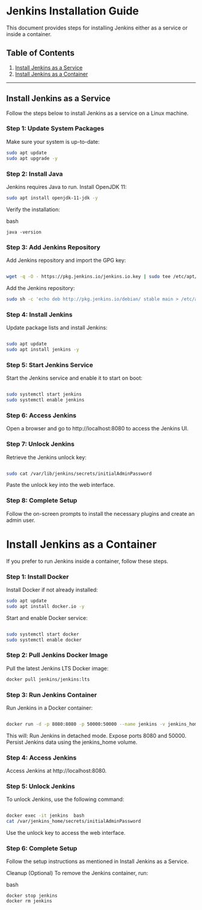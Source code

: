 # Jenkins Installation Guide

This document provides steps for installing Jenkins either as a service or inside a container.

## Table of Contents
1. [Install Jenkins as a Service](#install-jenkins-as-a-service)
2. [Install Jenkins as a Container](#install-jenkins-as-a-container)

---

## Install Jenkins as a Service

Follow the steps below to install Jenkins as a service on a Linux machine.

### Step 1: Update System Packages
Make sure your system is up-to-date:
```bash
sudo apt update
sudo apt upgrade -y
```
### Step 2: Install Java
Jenkins requires Java to run. Install OpenJDK 11:

```bash
sudo apt install openjdk-11-jdk -y
```
Verify the installation:

bash
```
java -version
```
### Step 3: Add Jenkins Repository
Add Jenkins repository and import the GPG key:

```bash

wget -q -O - https://pkg.jenkins.io/jenkins.io.key | sudo tee /etc/apt/trusted.gpg.d/jenkins.asc
```
Add the Jenkins repository:

```bash
sudo sh -c 'echo deb http://pkg.jenkins.io/debian/ stable main > /etc/apt/sources.list.d/jenkins.list'
```
### Step 4: Install Jenkins
Update package lists and install Jenkins:

```bash

sudo apt update
sudo apt install jenkins -y
```
### Step 5: Start Jenkins Service
Start the Jenkins service and enable it to start on boot:

```bash

sudo systemctl start jenkins
sudo systemctl enable jenkins
```
### Step 6: Access Jenkins
Open a browser and go to http://localhost:8080 to access the Jenkins UI.

### Step 7: Unlock Jenkins
Retrieve the Jenkins unlock key:

```bash

sudo cat /var/lib/jenkins/secrets/initialAdminPassword
```
Paste the unlock key into the web interface.

### Step 8: Complete Setup
Follow the on-screen prompts to install the necessary plugins and create an admin user.

# Install Jenkins as a Container
If you prefer to run Jenkins inside a container, follow these steps.

### Step 1: Install Docker
Install Docker if not already installed:

```bash
sudo apt update
sudo apt install docker.io -y
```
Start and enable Docker service:

```bash

sudo systemctl start docker
sudo systemctl enable docker
```
### Step 2: Pull Jenkins Docker Image
Pull the latest Jenkins LTS Docker image:

```bash
docker pull jenkins/jenkins:lts
```
### Step 3: Run Jenkins Container
Run Jenkins in a Docker container:

```bash

docker run -d -p 8080:8080 -p 50000:50000 --name jenkins -v jenkins_home:/var/jenkins_home jenkins/jenkins:lts
```
This will:
Run Jenkins in detached mode.
Expose ports 8080 and 50000.
Persist Jenkins data using the jenkins_home volume.
### Step 4: Access Jenkins
Access Jenkins at http://localhost:8080.

### Step 5: Unlock Jenkins
To unlock Jenkins, use the following command:

```bash

docker exec -it jenkins  bash 
cat /var/jenkins_home/secrets/initialAdminPassword

```
Use the unlock key to access the web interface.

### Step 6: Complete Setup
Follow the setup instructions as mentioned in Install Jenkins as a Service.

Cleanup (Optional)
To remove the Jenkins container, run:

bash
```
docker stop jenkins
docker rm jenkins
```
